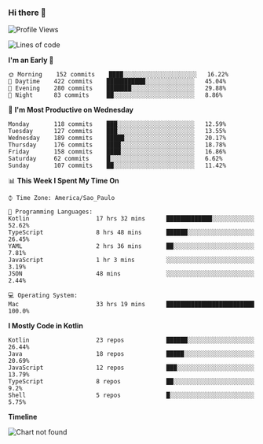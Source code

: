 ### Hi there 👋

<!--
**fernandonogueira/fernandonogueira** is a ✨ _special_ ✨ repository because its `README.md` (this file) appears on your GitHub profile.

Here are some ideas to get you started:

- 🔭 I’m currently working on ...
- 🌱 I’m currently learning ...
- 👯 I’m looking to collaborate on ...
- 🤔 I’m looking for help with ...
- 💬 Ask me about ...
- 📫 How to reach me: ...
- 😄 Pronouns: ...
- ⚡ Fun fact: ...
-->

<!--START_SECTION:waka-->
![Profile Views](http://img.shields.io/badge/Profile%20Views-0-blue)

![Lines of code](https://img.shields.io/badge/From%20Hello%20World%20I%27ve%20Written-487146%20lines%20of%20code-blue)

**I'm an Early 🐤** 

```text
🌞 Morning    152 commits    ████░░░░░░░░░░░░░░░░░░░░░   16.22% 
🌆 Daytime    422 commits    ███████████░░░░░░░░░░░░░░   45.04% 
🌃 Evening    280 commits    ███████░░░░░░░░░░░░░░░░░░   29.88% 
🌙 Night      83 commits     ██░░░░░░░░░░░░░░░░░░░░░░░   8.86%

```
📅 **I'm Most Productive on Wednesday** 

```text
Monday       118 commits    ███░░░░░░░░░░░░░░░░░░░░░░   12.59% 
Tuesday      127 commits    ███░░░░░░░░░░░░░░░░░░░░░░   13.55% 
Wednesday    189 commits    █████░░░░░░░░░░░░░░░░░░░░   20.17% 
Thursday     176 commits    ████░░░░░░░░░░░░░░░░░░░░░   18.78% 
Friday       158 commits    ████░░░░░░░░░░░░░░░░░░░░░   16.86% 
Saturday     62 commits     █░░░░░░░░░░░░░░░░░░░░░░░░   6.62% 
Sunday       107 commits    ██░░░░░░░░░░░░░░░░░░░░░░░   11.42%

```


📊 **This Week I Spent My Time On** 

```text
⌚︎ Time Zone: America/Sao_Paulo

💬 Programming Languages: 
Kotlin                   17 hrs 32 mins      █████████████░░░░░░░░░░░░   52.62% 
TypeScript               8 hrs 48 mins       ██████░░░░░░░░░░░░░░░░░░░   26.45% 
YAML                     2 hrs 36 mins       ██░░░░░░░░░░░░░░░░░░░░░░░   7.81% 
JavaScript               1 hr 3 mins         ░░░░░░░░░░░░░░░░░░░░░░░░░   3.19% 
JSON                     48 mins             ░░░░░░░░░░░░░░░░░░░░░░░░░   2.44%

💻 Operating System: 
Mac                      33 hrs 19 mins      █████████████████████████   100.0%

```

**I Mostly Code in Kotlin** 

```text
Kotlin                   23 repos            ██████░░░░░░░░░░░░░░░░░░░   26.44% 
Java                     18 repos            █████░░░░░░░░░░░░░░░░░░░░   20.69% 
JavaScript               12 repos            ███░░░░░░░░░░░░░░░░░░░░░░   13.79% 
TypeScript               8 repos             ██░░░░░░░░░░░░░░░░░░░░░░░   9.2% 
Shell                    5 repos             █░░░░░░░░░░░░░░░░░░░░░░░░   5.75%

```


**Timeline**

![Chart not found](https://raw.githubusercontent.com/fernandonogueira/fernandonogueira/master/charts/bar_graph.png) 


<!--END_SECTION:waka-->
